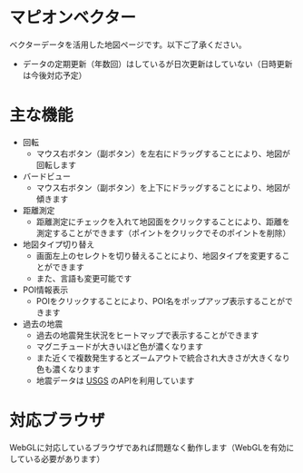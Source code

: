 マピオンベクター
==========
ベクターデータを活用した地図ページです。以下ご了承ください。

- データの定期更新（年数回）はしているが日次更新はしていない（日時更新は今後対応予定）

主な機能
==========
- 回転
  - マウス右ボタン（副ボタン）を左右にドラッグすることにより、地図が回転します
- バードビュー
  - マウス右ボタン（副ボタン）を上下にドラッグすることにより、地図が傾きます
- 距離測定
  - 距離測定にチェックを入れて地図面をクリックすることにより、距離を測定することができます（ポイントをクリックでそのポイントを削除）
- 地図タイプ切り替え
  - 画面左上のセレクトを切り替えることにより、地図タイプを変更することができます
  - また、言語も変更可能です
- POI情報表示
  - POIをクリックすることにより、POI名をポップアップ表示することができます
- 過去の地震
  - 過去の地震発生状況をヒートマップで表示することができます
  - マグニチュードが大きいほど色が濃くなります
  - また近くで複数発生するとズームアウトで統合され大きさが大きくなり色も濃くなります
  - 地震データは [USGS](https://www.usgs.gov/information-policies-and-instructions/copyrights-and-credits) のAPIを利用しています

対応ブラウザ
==========
WebGLに対応しているブラウザであれば問題なく動作します（WebGLを有効にしている必要があります）

